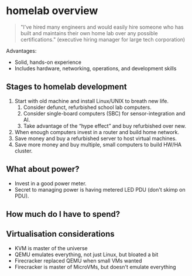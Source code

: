 # homelab overview

> "I've hired many engineers and would easily hire someone who has built and maintains their own home lab over any possible certifications." (executive hiring manager for large tech corporation)

Advantages:

* Solid, hands-on experience
* Includes hardware, networking, operations, and development skills

## Stages to homelab development

1.  Start with old machine and install Linux/UNIX to breath new life.
    1.  Consider defunct, refurbished school lab computers.
    2.  Consider single-board computers (SBC) for sensor-integration and AI.
    3.  Take advantage of the “hype effect” and buy refurbished over new.
2.  When enough computers invest in a router and build home network.
3.  Save money and buy a refurbished server to host virtual machines.
4.  Save more money and buy multiple, small computers to build HW/HA cluster.

## What about power?

* Invest in a good power meter.
* Secret to managing power is having metered LED PDU (don't skimp on PDU).

## How much do I have to spend?

## Virtualisation considerations

* KVM is master of the universe
* QEMU emulates everything, not just Linux, but bloated a bit
* Firecracker replaced QEMU when small VMs wanted
* Firecracker is master of MicroVMs, but doesn't emulate everything
